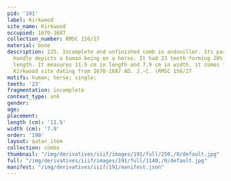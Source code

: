 ```yaml
---
pid: '191'
label: Kirkwood
site_name: Kirkwood
occupied: 1670-1687
collection_number: RMSC 156/27
material: bone
description: 225. Incomplete and unfinished comb in andouiller. Its partially carved
  handle depicts a human being on a horse. It had 23 teeth forming 28% of its total
  length. It measures 11.5 cm in length and 7.9 cm in width. it comes from the Seneca
  Kirkwood site dating from 1670-1687 AD. J.-C. (RMSC 156/27
motifs: human; horse; single;
teeth: '23'
fragmentation: incomplete
context_type: unk
gender:
age:
placement:
length (cm): '11.5'
width (cm): '7.9'
order: '190'
layout: qatar_item
collection: combs
thumbnail: "/img/derivatives/iiif/images/191/full/250,/0/default.jpg"
full: "/img/derivatives/iiif/images/191/full/1140,/0/default.jpg"
manifest: "/img/derivatives/iiif/191/manifest.json"
---
```

